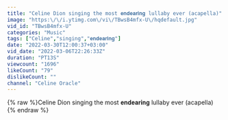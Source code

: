 ```yaml
---
title: "Celine Dion singing the most 𝐞𝐧𝐝𝐞𝐚𝐫𝐢𝐧𝐠 lullaby ever (acapella)"
image: "https:\/\/i.ytimg.com\/vi\/TBwsB4mfx-U\/hqdefault.jpg"
vid_id: "TBwsB4mfx-U"
categories: "Music"
tags: ["Celine","singing","𝐞𝐧𝐝𝐞𝐚𝐫𝐢𝐧𝐠"]
date: "2022-03-30T12:00:37+03:00"
vid_date: "2022-03-06T22:26:33Z"
duration: "PT13S"
viewcount: "1696"
likeCount: "79"
dislikeCount: ""
channel: "Celine Oracle"
---
```

{% raw %}Celine Dion singing the most 𝐞𝐧𝐝𝐞𝐚𝐫𝐢𝐧𝐠 lullaby ever (acapella) {% endraw %}
